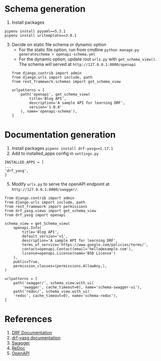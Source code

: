# Schema generation
1. Install packages
```
pipenv install pyyaml==5.3.1
pipenv install uritemplate==3.0.1
```
3. Decide on static file schema or dynamic option
	- For the static file option, run from cmdline
	`python manage.py generateschema > openapi-schema.yml`
    - For the dynamic option, update root `urls.py` with `get_schema_view()`. The schema will served at `http://127.0.0.1:8000/openapi`
	```
	from django.contrib import admin
	from django.urls import include, path
	from rest_framework.schemas import get_schema_view

	urlpatterns = [
		path('openapi', get_schema_view(
			title='Blog API',
			description='A sample API for learning DRF',
			version='1.0.0'
		), name='openapi-schema'),
	]
	```

# Documentation generation
1. Install packages
`pipenv install drf-yasg==1.17.1`
3. Add to installed_apps config in `settings.py`
```
INSTALLED_APPS = [
...
'drf_yasg',
]
```
5. Modify `urls.py` to serve the openAPI endpoint at `http://127.0.0.1:8000/swagger/`.

```
from django.contrib import admin
from django.urls import include, path
from rest_framework import permissions
from drf_yasg.views import get_schema_view
from drf_yasg import openapi

schema_view = get_Schema_view(
	openapi.Info(
		title='Blog API',
		default_version='v1',
		description='A sample API for learning DRF',
		terms_of_service='https://www.google.com/policies/terms/',
		contact=openapi.Contact(email='hello@example.com'),
		license=openapi.License(name='BSD License')
	),
	public=True,
	permission_classes=(permissions.AllowAny,),
)

urlpatterns = [
	path('swagger/', schema_view.with_ui(
		'swagger', cache_timeout=0), name='schema-swagger-ui'),
	path('redoc/', schema_view.with_ui(
	'redoc', cache_timeout=0), name='schema-redoc'),
]
```

# References
1. [DRF Documentation](https://www.django-rest-framework.org/topics/documenting-your-api/)
2. [drf-yasg documentation](https://drf-yasg.readthedocs.io/en/stable/)
4. [Swagger](https://swagger.io/tools/swagger-ui/)
5. [ReDoc](https://github.com/Redocly/redoc)
6. [OpenAPI](https://www.openapis.org)
 